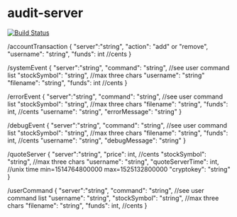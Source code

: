 # audit-server

[![Build Status](https://travis-ci.org/moonshot-trading/audit-server.svg?branch=master)](https://travis-ci.org/moonshot-trading/audit-server)

<!-- Any time a user's account is touched, an account message is printed. Appropriate actions are "add" or "remove". -->
/accountTransaction
{
	"server":"string",
	"action": "add" or "remove",
	"username": "string",
	"funds": int  //cents
}

<!-- System events can be current user commands, interserver communications, or the execution of previously set triggers -->
/systemEvent
{
	"server":"string",
	"command": "string", //see user command list
	"stockSymbol": "string", //max three chars
	"username": "string"
	"filename": "string",
	"funds": int  //cents
}

<!-- Error messages contain all the information of user commands, in addition to an optional error message -->
/errorEvent
{
	"server":"string",
	"command": "string", //see user command list
	"stockSymbol": "string", //max three chars
	"filename": "string",
	"funds": int, //cents
	"username": "string",
	"errorMessage": "string"
}

<!-- Debugging messages contain all the information of user commands, in addition to an optional debug message -->
/debugEvent
{
	"server":"string",
	"command": "string", //see user command list
	"stockSymbol": "string", //max three chars
	"filename": "string",
	"funds": int, //cents
	"username": "string",
	"debugMessage": "string"
}

<!-- Every hit to the quote server requires a log entry with the results. The price, symbol, username, timestamp and cryptokey are as returned by the quote server -->
/quoteServer
{
	"server":"string",
	"price": int, //cents
	"stockSymbol": "string", //max three chars
	"username": "string",
	"quoteServerTime": int, //unix time min=1514764800000 max=1525132800000
	"cryptokey": "string"
}

<!-- User commands come from the user command files or from manual entries in the students' web forms -->
/userCommand
{
	"server":"string",
	"command": "string", //see user command list
	"username": "string",
	"stockSymbol": "string", //max three chars
	"filename": "string",
	"funds": int, //cents
}